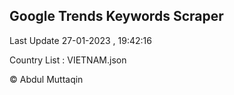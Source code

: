

## Google Trends Keywords Scraper 
 
Last Update 27-01-2023 , 19:42:16

Country List :
VIETNAM.json



© Abdul Muttaqin 
